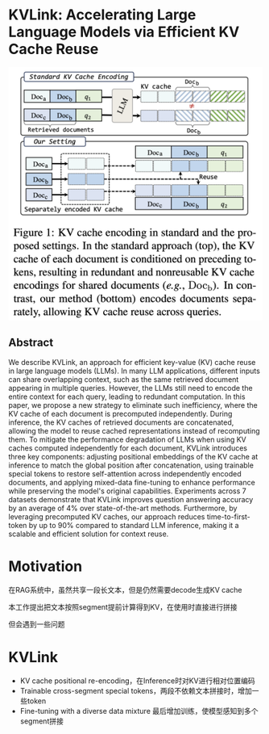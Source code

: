 # KVLink: Accelerating Large Language Models via Efficient KV Cache Reuse

<p align="center">
<img src="fig1.png" width="600" title="blank">
</p>

## Abstract

We describe KVLink, an approach for efficient key-value (KV) cache reuse in
large language models (LLMs). In many LLM applications, different inputs can
share overlapping context, such as the same retrieved document appearing in
multiple queries. However, the LLMs still need to encode the entire context for
each query, leading to redundant computation. In this paper, we propose a new
strategy to eliminate such inefficiency, where the KV cache of each document is
precomputed independently. During inference, the KV caches of retrieved
documents are concatenated, allowing the model to reuse cached representations
instead of recomputing them. To mitigate the performance degradation of LLMs
when using KV caches computed independently for each document, KVLink
introduces three key components: adjusting positional embeddings of the KV
cache at inference to match the global position after concatenation, using
trainable special tokens to restore self-attention across independently encoded
documents, and applying mixed-data fine-tuning to enhance performance while
preserving the model's original capabilities. Experiments across 7 datasets
demonstrate that KVLink improves question answering accuracy by an average of
4% over state-of-the-art methods. Furthermore, by leveraging precomputed KV
caches, our approach reduces time-to-first-token by up to 90% compared to
standard LLM inference, making it a scalable and efficient solution for context
reuse.

# Motivation
在RAG系统中，虽然共享一段长文本，但是仍然需要decode生成KV cache

本工作提出把文本按照segment提前计算得到KV，在使用时直接进行拼接

但会遇到一些问题

# KVLink
- KV cache positional re-encoding，在Inference时对KV进行相对位置编码
- Trainable cross-segment special tokens，两段不依赖文本拼接时，增加一些token
- Fine-tuning with a diverse data mixture 最后增加训练，使模型感知到多个segment拼接


